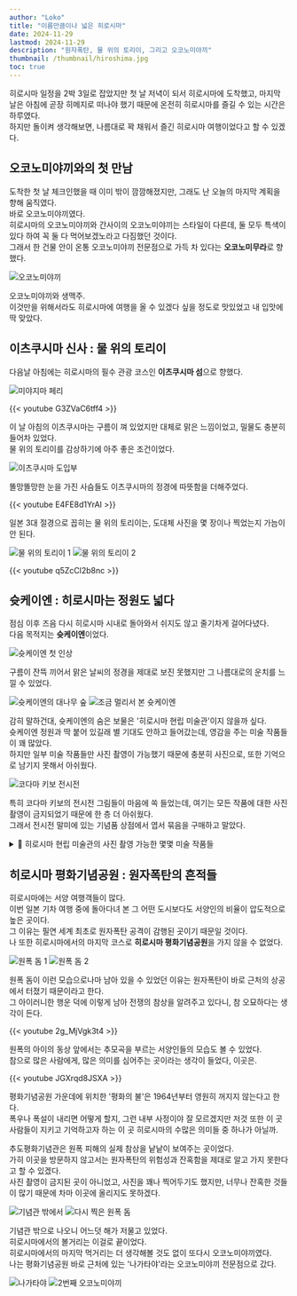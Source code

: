 ```yaml
---
author: "Loko"
title: "이름만큼이나 넓은 히로시마"
date: 2024-11-29
lastmod: 2024-11-29
description: "원자폭탄, 물 위의 토리이, 그리고 오코노미야끼"
thumbnail: /thumbnail/hiroshima.jpg
toc: true
---
```


히로시마 일정을 2박 3일로 잡았지만 첫 날 저녁이 되서 히로시마에 도착했고, 마지막 날은 아침에 곧장 히메지로 떠나야 했기 때문에 온전히 히로시마를 즐길 수 있는 시간은 하루였다.  
하지만 돌이켜 생각해보면, 나름대로 꽉 채워서 즐긴 히로시마 여행이었다고 할 수 있겠다.

## 오코노미야끼와의 첫 만남

도착한 첫 날 체크인했을 때 이미 밖이 깜깜해졌지만, 그래도 난 오늘의 마지막 계획을 향해 움직였다.  
바로 오코노미야끼였다.  
히로시마의 오코노미야끼와 간사이의 오코노미야끼는 스타일이 다른데, 둘 모두 특색이 있다 하여 꼭 둘 다 먹어보겠노라고 다짐했던 것이다.  
그래서 한 건물 안이 온통 오코노미야끼 전문점으로 가득 차 있다는 **오코노미무라**로 향했다.

<img class="hover-zoom" src="/jr-travel/hiroshima-1.jpg" alt="오코노미야끼">

오코노미야끼와 생맥주.  
이것만을 위해서라도 히로시마에 여행을 올 수 있겠다 싶을 정도로 맛있었고 내 입맛에 딱 맞았다.

## 이츠쿠시마 신사 : 물 위의 토리이

다음날 아침에는 히로시마의 필수 관광 코스인 **이츠쿠시마 섬**으로 향했다.

<img class="hover-zoom" src="/jr-travel/hiroshima-2.jpg" alt="미야지마 페리">

{{< youtube G3ZVaC6tff4 >}}

이 날 아침의 이츠쿠시마는 구름이 껴 있었지만 대체로 맑은 느낌이었고, 밀물도 충분히 들어차 있었다.  
물 위의 토리이를 감상하기에 아주 좋은 조건이었다.

<img class="hover-zoom" src="/jr-travel/hiroshima-3.jpg" alt="이츠쿠시마 도입부">

똘망똘망한 눈을 가진 사슴들도 이츠쿠시마의 정경에 따뜻함을 더해주었다.

{{< youtube E4FE8d1YrAI >}}

일본 3대 절경으로 꼽히는 물 위의 토리이는, 도대체 사진을 몇 장이나 찍었는지 가늠이 안 된다.

<img class="hover-zoom" src="/jr-travel/hiroshima-4.jpg" alt="물 위의 토리이 1">

<img class="hover-zoom" src="/jr-travel/hiroshima-5.jpg" alt="물 위의 토리이 2">

{{< youtube q5ZcCl2b8nc >}}

## 슛케이엔 : 히로시마는 정원도 넓다

점심 이후 즈음 다시 히로시마 시내로 돌아와서 쉬지도 않고 줄기차게 걸어다녔다.  
다음 목적지는 **슛케이엔**이었다.

<img class="hover-zoom" src="/jr-travel/hiroshima-6.jpg" alt="슛케이엔 첫 인상">

구름이 잔뜩 끼어서 맑은 날씨의 정경을 제대로 보진 못했지만 그 나름대로의 운치를 느낄 수 있었다.

<img class="hover-zoom" src="/jr-travel/hiroshima-7.jpg" alt="슛케이엔의 대나무 숲">

<img class="hover-zoom" src="/jr-travel/hiroshima-8.jpg" alt="조금 멀리서 본 슛케이엔">

감히 말하건대, 슛케이엔의 숨은 보물은 '히로시마 현립 미술관'이지 않을까 싶다.  
슛케이엔 정원과 딱 붙어 있길래 별 기대도 안하고 들어갔는데, 영감을 주는 미술 작품들이 꽤 많았다.  
하지만 일부 미술 작품들만 사진 촬영이 가능했기 때문에 충분히 사진으로, 또한 기억으로 남기지 못해서 아쉬웠다.

<img class="hover-zoom" src="/jr-travel/hiroshima-9.jpg" alt="코다마 키보 전시전">

특히 코다마 키보의 전시전 그림들이 마음에 쏙 들었는데, 여기는 모든 작품에 대한 사진 촬영이 금지되었기 때문에 한 층 더 아쉬웠다.  
그래서 전시전 말미에 있는 기념품 상점에서 엽서 묶음을 구매하고 말았다.

<details>
  <summary class="summary-underline">📸 히로시마 현립 미술관의 사진 촬영 가능한 몇몇 미술 작품들</summary>
  <div>
    <div class="photo-grid">
      <img class="hover-zoom" src="/jr-travel/hiroshima-10.jpg" alt="히로시마 현립 미술관의 미술 작품 1">
      <img class="hover-zoom" src="/jr-travel/hiroshima-11.jpg" alt="히로시마 현립 미술관의 미술 작품 2">
    </div>
    <img class="hover-zoom" src="/jr-travel/hiroshima-12.jpg" alt="히로시마 현립 미술관의 미술 작품 3">
  </div>
</details>

## 히로시마 평화기념공원 : 원자폭탄의 흔적들

히로시마에는 서양 여행객들이 많다.  
이번 일본 기차 여행 중에 돌아다녀 본 그 어떤 도시보다도 서양인의 비율이 압도적으로 높은 곳이다.  
그 이유는 필연 세계 최초로 원자폭탄 공격이 감행된 곳이기 때문일 것이다.  
나 또한 히로시마에서의 마지막 코스로 **히로시마 평화기념공원**을 가지 않을 수 없었다.

<img class="hover-zoom" src="/jr-travel/hiroshima-13.jpg" alt="원폭 돔 1">

<img class="hover-zoom" src="/jr-travel/hiroshima-14.jpg" alt="원폭 돔 2">

원폭 돔이 이런 모습으로나마 남아 있을 수 있었던 이유는 원자폭탄이 바로 근처의 상공에서 터졌기 때문이라고 한다.  
그 아이러니한 행운 덕에 이렇게 남아 전쟁의 참상을 알려주고 있다니, 참 오묘하다는 생각이 든다.

{{< youtube 2g_MjVgk3t4 >}}

원폭의 아이의 동상 앞에서는 추모곡을 부르는 서양인들의 모습도 볼 수 있었다.  
참으로 많은 사람에게, 많은 의미를 심어주는 곳이라는 생각이 들었다, 이곳은.

{{< youtube JGXrqd8JSXA >}}

평화기념공원 가운데에 위치한 '평화의 불'은 1964년부터 영원히 꺼지지 않는다고 한다.  
폭우나 폭설이 내리면 어떻게 할지, 그런 내부 사정이야 잘 모르겠지만 저것 또한 이 곳 사람들이 지키고 기억하고자 하는 이 곳 히로시마의 수많은 의미들 중 하나가 아닐까.  

추도평화기념관은 원폭 피해의 실제 참상을 낱낱이 보여주는 곳이었다.  
가히 이곳을 방문하지 않고서는 원자폭탄의 위험성과 잔혹함을 제대로 알고 가지 못한다고 할 수 있겠다.  
사진 촬영이 금지된 곳이 아니었고, 사진을 꽤나 찍어두기도 했지만, 너무나 잔혹한 것들이 많기 때문에 차마 이곳에 올리지도 못하겠다.

<img class="hover-zoom" src="/jr-travel/hiroshima-15.jpg" alt="기념관 밖에서">

<img class="hover-zoom" src="/jr-travel/hiroshima-16.jpg" alt="다시 찍은 원폭 돔">

기념관 밖으로 나오니 어느덧 해가 저물고 있었다.  
히로시마에서의 볼거리는 이걸로 끝이었다.  
히로시마에서의 마지막 먹거리는 더 생각해볼 것도 없이 또다시 오코노미야끼였다.  
나는 평화기념공원 바로 근처에 있는 '나가타야'라는 오코노미야끼 전문점으로 갔다.

<img class="hover-zoom" src="/jr-travel/hiroshima-17.jpg" alt="나가타야">

<img class="hover-zoom" src="/jr-travel/hiroshima-18.jpg" alt="2번째 오코노미야끼">
